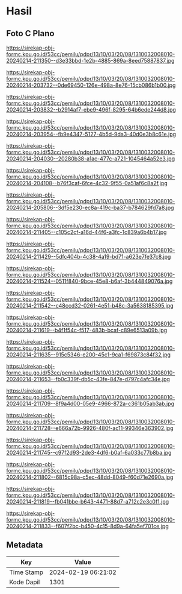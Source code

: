 # Hasil

## Foto C Plano

https://sirekap-obj-formc.kpu.go.id/53cc/pemilu/pdpr/13/10/03/20/08/1310032008010-20240214-211350--d3e33bbd-1e2b-4885-869a-8eed75887837.jpg

https://sirekap-obj-formc.kpu.go.id/53cc/pemilu/pdpr/13/10/03/20/08/1310032008010-20240214-203732--0de69450-126e-498a-8e76-15cb086b1b00.jpg

https://sirekap-obj-formc.kpu.go.id/53cc/pemilu/pdpr/13/10/03/20/08/1310032008010-20240214-203832--b2914af7-ebe9-496f-8295-64b6ede244d8.jpg

https://sirekap-obj-formc.kpu.go.id/53cc/pemilu/pdpr/13/10/03/20/08/1310032008010-20240214-203954--fb9e4347-5127-4b5d-9da3-40d0e3b8c61e.jpg

https://sirekap-obj-formc.kpu.go.id/53cc/pemilu/pdpr/13/10/03/20/08/1310032008010-20240214-204030--20280b38-a1ac-477c-a721-1045464a52e3.jpg

https://sirekap-obj-formc.kpu.go.id/53cc/pemilu/pdpr/13/10/03/20/08/1310032008010-20240214-204108--b76f3caf-6fce-4c32-9f55-0a51af6c8a2f.jpg

https://sirekap-obj-formc.kpu.go.id/53cc/pemilu/pdpr/13/10/03/20/08/1310032008010-20240214-205806--3df5e230-ec8a-419c-ba37-b784629fd7a8.jpg

https://sirekap-obj-formc.kpu.go.id/53cc/pemilu/pdpr/13/10/03/20/08/1310032008010-20240214-211405--c105c2cf-a16d-44f6-a3fc-1c839a6b4b17.jpg

https://sirekap-obj-formc.kpu.go.id/53cc/pemilu/pdpr/13/10/03/20/08/1310032008010-20240214-211429--5dfc404b-4c38-4a19-bd71-a623e7fe37c8.jpg

https://sirekap-obj-formc.kpu.go.id/53cc/pemilu/pdpr/13/10/03/20/08/1310032008010-20240214-211524--0511f840-9bce-45e8-b6af-3b444849076a.jpg

https://sirekap-obj-formc.kpu.go.id/53cc/pemilu/pdpr/13/10/03/20/08/1310032008010-20240214-211542--c48ccd32-0261-4e51-b48c-3a5638185395.jpg

https://sirekap-obj-formc.kpu.go.id/53cc/pemilu/pdpr/13/10/03/20/08/1310032008010-20240214-211619--b4f1f54c-f517-483b-bcaf-c89e6513a09b.jpg

https://sirekap-obj-formc.kpu.go.id/53cc/pemilu/pdpr/13/10/03/20/08/1310032008010-20240214-211635--915c5346-e200-45c1-9ca1-f69873c84f32.jpg

https://sirekap-obj-formc.kpu.go.id/53cc/pemilu/pdpr/13/10/03/20/08/1310032008010-20240214-211653--fb0c339f-db5c-43fe-847e-d797c4afc34e.jpg

https://sirekap-obj-formc.kpu.go.id/53cc/pemilu/pdpr/13/10/03/20/08/1310032008010-20240214-211709--8f9a4d00-05e9-4966-872a-c361b05ab3ab.jpg

https://sirekap-obj-formc.kpu.go.id/53cc/pemilu/pdpr/13/10/03/20/08/1310032008010-20240214-211728--e666a72b-9926-480f-ac11-99346e363902.jpg

https://sirekap-obj-formc.kpu.go.id/53cc/pemilu/pdpr/13/10/03/20/08/1310032008010-20240214-211745--c97f2d93-2de3-4df6-b0af-6a033c77b8ba.jpg

https://sirekap-obj-formc.kpu.go.id/53cc/pemilu/pdpr/13/10/03/20/08/1310032008010-20240214-211802--6815c98a-c5ec-48dd-8049-f60d71e2690a.jpg

https://sirekap-obj-formc.kpu.go.id/53cc/pemilu/pdpr/13/10/03/20/08/1310032008010-20240214-211819--fb041bbe-b643-4471-88d7-a712c2e3c0f1.jpg

https://sirekap-obj-formc.kpu.go.id/53cc/pemilu/pdpr/13/10/03/20/08/1310032008010-20240214-211833--f607f2bc-b450-4c15-8d9a-64fa5ef701ce.jpg


## Metadata

| Key        | Value               |
| ---------- | ------------------- |
| Time Stamp | 2024-02-19 06:21:02 |
| Kode Dapil | 1301                |



